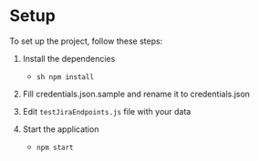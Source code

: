 # Setup

To set up the project, follow these steps:

1. Install the dependencies
    - `sh npm install`

2. Fill credentials.json.sample and rename it to credentials.json

3. Edit `testJiraEndpoints.js` file with your data

4. Start the application
    - `npm start`

